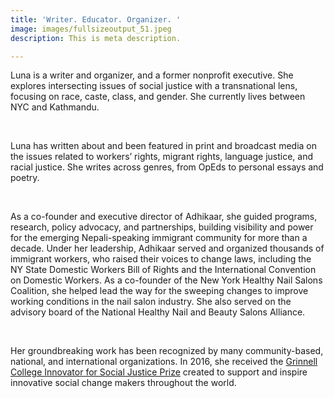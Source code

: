 ```yaml
---
title: 'Writer. Educator. Organizer. '
image: images/fullsizeoutput_51.jpeg
description: This is meta description.

---
```

Luna is a writer and organizer, and a former nonprofit executive. She explores intersecting issues of social justice with a transnational lens, focusing on race, caste, class, and gender. She currently lives between NYC and Kathmandu.

<br>

Luna has written about and been featured in print and broadcast media on the issues related to workers’ rights, migrant rights, language justice, and racial justice. She writes across genres, from OpEds to personal essays and poetry.

<br>

As a co-founder and executive director of Adhikaar, she guided programs, research, policy advocacy, and partnerships, building visibility and power for the emerging Nepali-speaking immigrant community for more than a decade. Under her leadership, Adhikaar served and organized thousands of immigrant workers, who raised their voices to change laws, including the NY State Domestic Workers Bill of Rights and the International Convention on Domestic Workers. As a co-founder of the New York Healthy Nail Salons Coalition, she helped lead the way for the sweeping changes to improve working conditions in the nail salon industry. She also served on the advisory board of the National Healthy Nail and Beauty Salons Alliance.

<br>

Her groundbreaking work has been recognized by many community-based, national, and international organizations. In 2016, she received the [Grinnell College Innovator for Social Justice Prize](https://www.grinnell.edu/about/grinnell-prize) created to support and inspire innovative social change makers throughout the world. <br>